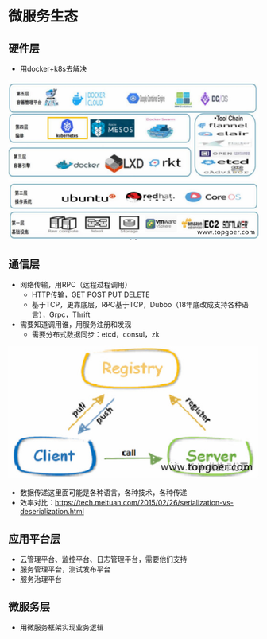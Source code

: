 # 微服务生态

## 硬件层

- 用docker+k8s去解决

![img](微服务生态.assets/1.jpg)



## 通信层

- 网络传输，用RPC（远程过程调用）
  - HTTP传输，GET POST PUT DELETE
  - 基于TCP，更靠底层，RPC基于TCP，Dubbo（18年底改成支持各种语言），Grpc，Thrift
- 需要知道调用谁，用服务注册和发现
  - 需要分布式数据同步：etcd，consul，zk

![img](微服务生态.assets/2.jpg)

- 数据传递这里面可能是各种语言，各种技术，各种传递
- 效率对比：https://tech.meituan.com/2015/02/26/serialization-vs-deserialization.html



## 应用平台层

- 云管理平台、监控平台、日志管理平台，需要他们支持
- 服务管理平台，测试发布平台
- 服务治理平台



## 微服务层

- 用微服务框架实现业务逻辑